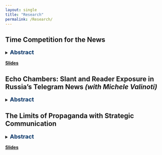 ```yaml
---
layout: single
title: "Research"
permalink: /Research/
---
```




## Time Competition for the News
<details>
  <summary><strong style="color: #003366; font-size: 18px;">Abstract</strong></summary>
  <p style="font-size: 16px;">This study examines how ideological slant affects time competition in news reporting on Telegram, Russia’s most widely used social media platform. Using a dataset of publications from 77 news Telegram channels between 2021–2023 and a Topic Detection and Tracking (TDT) algorithm, I identify media events and measure reporting delays. To assess ideological differentiation, I analyze government-sensitive topics and the proportion of ideologically framed articles. Key findings reveal that reporting delays reduce audience engagement, especially for neutral outlets, which report faster than ideologically slanted ones. As ideological slant intensifies, outlets follow structured posting schedules rather than competing on speed. A Difference-in-Differences analysis of Telegram’s “Similar Outlets” feature suggests intensified competition pushes outlets toward stronger ideological positioning. To quantify these effects, I develop a structural model and conduct counterfactual analysis, exploring how platform-driven competition influences editorial choices. This research will provide new insights into the interplay between ideological bias and the pressures of real-time news production in the digital era. </p>
</details>
<p style="margin-top: 15px;"><a href="/assets/slides_time_competition.pdf" target="_blank"><strong>Slides</strong></a></p>

## Echo Chambers: Slant and Reader Exposure in Russia’s Telegram News *(with Michele Valinoti)*
<details>
  <summary><strong style="color: #003366; font-size: 18px;">Abstract</strong></summary>
  <p style="font-size: 16px;">This study examines ideological slant in the Telegram news market and its influence readership behavior. Leveraging the platform’s recommended channels feature, we find that users tend to follow outlets with similar ideological perspectives rather than seeking diverse viewpoints, raising concerns about reinforcing ideological bubbles. To explore these effects, we are conducting a survey in collaboration with the Levada Analytical Center, assessing respondents' awareness of key events from recent years and analyzing how their ideological positions correlate with the outlets they follow. Additionally, we employ language analysis tools and machine learning techniques to examine the linguistic patterns used by these channels, providing deeper insight into how information is framed and communicated. Our findings will contribute to a broader understanding of media consumption dynamics and ideological segregation in digital news environments, shedding light on the mechanisms that shape public discourse in the digital age.</p>
</details>


## The Limits of Propaganda with Strategic Communication
<details>
  <summary><strong style="color: #003366; font-size: 18px;">Abstract</strong></summary>
  <p style="font-size: 16px;"> I propose a model in which agents can choose between supporting or not supporting the
government while the quality of the government is unknown. The sender uses propaganda
to introduce a bias to the public signal. Society consists of credulous and skeptical citizens
connected via a random matching mechanism. Credulous citizens follow the public signal
blindly, while skeptical citizens know the actual value of a bias and can spill information
about the value of bias among other citizens, but sharing information is costly. For the
sender, the lower informativeness of a signal increases the expected level of support from
credulous agents. Still, it raises the incentives for skeptical agents to spread information.
Comparative statics show that the increase in the average level of influence leads to lower
awareness or more aggressive propaganda. On the contrary, keeping the average level of
influence fixed, the higher inequality in the number of links may lead to a higher level of
awareness.
</p>
</details>
<p style="margin-top: 15px;"><a href="/assets/slides_propaganda.pdf" target="_blank"><strong>Slides</strong></a></p>

